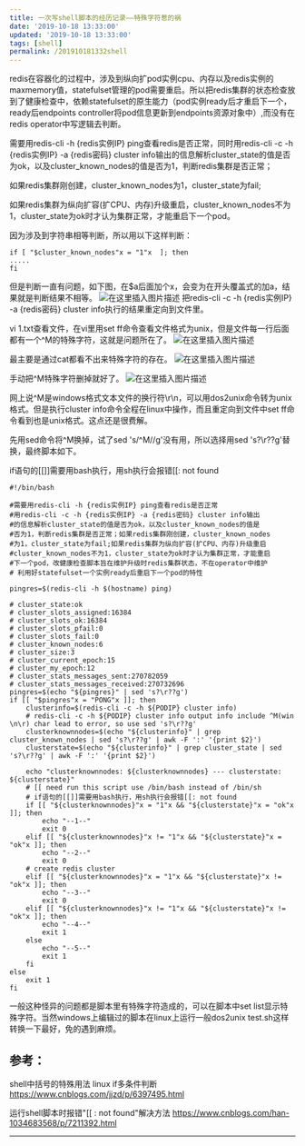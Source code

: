 ```yaml
---
title: 一次写shell脚本的经历记录——特殊字符惹的祸
date: '2019-10-18 13:33:00'
updated: '2019-10-18 13:33:00'
tags: [shell]
permalink: /201910181332shell
---
```





redis在容器化的过程中，涉及到纵向扩pod实例cpu、内存以及redis实例的maxmemory值，statefulset管理的pod需要重启。所以把redis集群的状态检查放到了健康检查中，依赖statefulset的原生能力（pod实例ready后才重启下一个，ready后endpoints controller将pod信息更新到endpoints资源对象中）,而没有在redis operator中写逻辑去判断。



需要用redis-cli -h {redis实例IP} ping查看redis是否正常，同时用redis-cli -c -h {redis实例IP} -a {redis密码} cluster info输出的信息解析cluster_state的值是否为ok，以及cluster_known_nodes的值是否为1，判断redis集群是否正常；



如果redis集群刚创建，cluster_known_nodes为1，cluster_state为fail;

如果redis集群为纵向扩容(扩CPU、内存)升级重启，cluster_known_nodes不为1，cluster_state为ok时才认为集群正常，才能重启下一个pod。



因为涉及到字符串相等判断，所以用以下这样判断：
```shell
if [ "$cluster_known_nodes"x = "1"x  ]; then
.....
fi
```

但是判断一直有问题，如下图，在$a后面加个x，会变为在开头覆盖式的加a，结果就是判断结果不相等。
![在这里插入图片描述](https://cdn.jsdelivr.net/gh/smallersoup/jsDelivr-cdn@main/blog/artical/csdnimg/20190528235957739.png)
把redis-cli -c -h {redis实例IP} -a {redis密码} cluster info执行的结果重定向到文件里。



vi 1.txt查看文件，在vi里用set ff命令查看文件格式为unix，但是文件每一行后面都有一个^M的特殊字符，这就是问题所在了。
![在这里插入图片描述](https://cdn.jsdelivr.net/gh/smallersoup/jsDelivr-cdn@main/blog/artical/csdnimg/20190529000010121.png)

最主要是通过cat都看不出来特殊字符的存在。
![在这里插入图片描述](https://cdn.jsdelivr.net/gh/smallersoup/jsDelivr-cdn@main/blog/artical/csdnimg/20190529000018493.png)

手动把^M特殊字符删掉就好了。
![在这里插入图片描述](https://cdn.jsdelivr.net/gh/smallersoup/jsDelivr-cdn@main/blog/artical/csdnimg/20190529000024884.png)



网上说^M是windows格式文本文件的换行符\r\n，可以用dos2unix命令转为unix格式。但是执行cluster info命令全程在linux中操作，而且重定向到文件中set ff命令看到也是unix格式。这点还是很费解。



先用sed命令将^M换掉，试了sed  's/^M//g'没有用，所以选择用sed 's?\r??g'替换，最终脚本如下。



if语句的[[]]需要用bash执行，用sh执行会报错[[: not found
```shell
#!/bin/bash

#需要用redis-cli -h {redis实例IP} ping查看redis是否正常
#用redis-cli -c -h {redis实例IP} -a {redis密码} cluster info输出
#的信息解析cluster_state的值是否为ok，以及cluster_known_nodes的值是
#否为1，判断redis集群是否正常；如果redis集群刚创建，cluster_known_nodes
#为1，cluster_state为fail;如果redis集群为纵向扩容(扩CPU、内存)升级重启
#cluster_known_nodes不为1，cluster_state为ok时才认为集群正常，才能重启
#下一个pod，改健康检查脚本旨在维护升级时redis集群状态，不在operator中维护
# 利用好statefulset一个实例ready后重启下一个pod的特性

pingres=$(redis-cli -h $(hostname) ping)

# cluster_state:ok
# cluster_slots_assigned:16384
# cluster_slots_ok:16384      
# cluster_slots_pfail:0        
# cluster_slots_fail:0        
# cluster_known_nodes:6        
# cluster_size:3                
# cluster_current_epoch:15      
# cluster_my_epoch:12          
# cluster_stats_messages_sent:270782059
# cluster_stats_messages_received:270732696
pingres=$(echo "${pingres}" | sed 's?\r??g')
if [[ "$pingres"x = "PONG"x ]]; then
    clusterinfo=$(redis-cli -c -h ${PODIP} cluster info)
    # redis-cli -c -h ${PODIP} cluster info output info include ^M(win \n\r) char lead to error, so use sed 's?\r??g'
    clusterknownnodes=$(echo "${clusterinfo}" | grep cluster_known_nodes | sed 's?\r??g' | awk -F ':' '{print $2}')
    clusterstate=$(echo "${clusterinfo}" | grep cluster_state | sed 's?\r??g' | awk -F ':' '{print $2}')

    echo "clusterknownnodes: ${clusterknownnodes} --- clusterstate: ${clusterstate}"
    # [[ need run this script use /bin/bash instead of /bin/sh
    # if语句的[[]]需要用bash执行，用sh执行会报错[[: not found
    if [[ "${clusterknownnodes}"x = "1"x && "${clusterstate}"x = "ok"x ]]; then
        echo "--1--"
        exit 0
    elif [[ "${clusterknownnodes}"x != "1"x && "${clusterstate}"x = "ok"x ]]; then
        echo "--2--"
        exit 0
    # create redis cluster
    elif [[ "${clusterknownnodes}"x = "1"x && "${clusterstate}"x != "ok"x ]]; then
        echo "--3--"
        exit 0
    elif [[ "${clusterknownnodes}"x != "1"x && "${clusterstate}"x != "ok"x ]]; then
        echo "--4--"
        exit 1
    else
        echo "--5--"
        exit 1
    fi
else
    exit 1
fi
```



一般这种怪异的问题都是脚本里有特殊字符造成的，可以在脚本中set list显示特殊字符。当然windows上编辑过的脚本在linux上运行一般dos2unix test.sh这样转换一下最好，免的遇到麻烦。



## 参考：

shell中括号的特殊用法 linux if多条件判断
https://www.cnblogs.com/jjzd/p/6397495.html



运行shell脚本时报错"[[ : not found"解决方法
https://www.cnblogs.com/han-1034683568/p/7211392.html




--------
